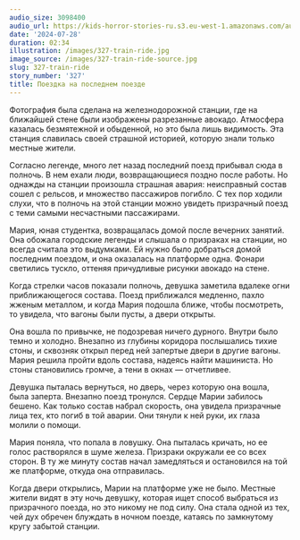 ```yaml
---
audio_size: 3098400
audio_url: https://kids-horror-stories-ru.s3.eu-west-1.amazonaws.com/audio/327-train-ride.mp3
date: '2024-07-28'
duration: 02:34
illustration: /images/327-train-ride.jpg
image_source: /images/327-train-ride-source.jpg
slug: 327-train-ride
story_number: '327'
title: Поездка на последнем поезде
---
```


Фотография была сделана на железнодорожной станции, где на ближайшей стене были изображены разрезанные авокадо. Атмосфера казалась безмятежной и обыденной, но это была лишь видимость. Эта станция славилась своей страшной историей, которую знали только местные жители.

Согласно легенде, много лет назад последний поезд прибывал сюда в полночь. В нем ехали люди, возвращающиеся поздно после работы. Но однажды на станции произошла страшная авария: неисправный состав сошел с рельсов, и множество пассажиров погибло. С тех пор ходили слухи, что в полночь на этой станции можно увидеть призрачный поезд с теми самыми несчастными пассажирами.

Мария, юная студентка, возвращалась домой после вечерних занятий. Она обожала городские легенды и слышала о призраках на станции, но всегда считала это выдумками. Ей нужно было добраться домой последним поездом, и она оказалась на платформе одна. Фонари светились тускло, оттеняя причудливые рисунки авокадо на стене.

Когда стрелки часов показали полночь, девушка заметила вдалеке огни приближающегося состава. Поезд приближался медленно, пахло жженым металлом, и когда Мария подошла ближе, чтобы посмотреть, то увидела, что вагоны были пусты, а двери открыты.

Она вошла по привычке, не подозревая ничего дурного. Внутри было темно и холодно. Внезапно из глубины коридора послышались тихие стоны, и сквозняк открыл перед ней запертые двери в другие вагоны. Мария решила пройти вдоль состава, надеясь найти машиниста. Но стоны становились громче, а тени в окнах — отчетливее.

Девушка пыталась вернуться, но дверь, через которую она вошла, была заперта. Внезапно поезд тронулся. Сердце Марии забилось бешено. Как только состав набрал скорость, она увидела призрачные лица тех, кто погиб в той аварии. Они тянули к ней руки, их глаза молили о помощи.

Мария поняла, что попала в ловушку. Она пыталась кричать, но ее голос растворялся в шуме железа. Призраки окружали ее со всех сторон. В ту же минуту состав начал замедляться и остановился на той же платформе, откуда она отправилась.

Когда двери открылись, Марии на платформе уже не было. Местные жители видят в эту ночь девушку, которая ищет способ выбраться из призрачного поезда, но это никому не под силу. Она стала одной из тех, чей дух обречен блуждать в ночном поезде, катаясь по замкнутому кругу забытой станции.
